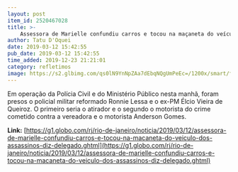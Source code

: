 ```yaml
---
layout: post
item_id: 2520467028
title: >-
    Assessora de Marielle confundiu carros e tocou na maçaneta do veículo dos assassinos, diz delegado
author: Tatu D'Oquei
date: 2019-03-12 15:42:55
pub_date: 2019-03-12 15:42:55
time_added: 2019-12-23 21:21:01
category: refletimos
image: https://s2.glbimg.com/qs0lN9YnNpZAa7dEbqNQgUmPeEc=/1200x/smart/filters:cover():strip_icc()/s.glbimg.com/jo/g1/f/original/2019/03/12/delegado2.jpg
---
```


Em operação da Polícia Civil e do Ministério Público nesta manhã, foram presos o policial militar reformado Ronnie Lessa e o ex-PM Élcio Vieira de Queiroz. O primeiro seria o atirador e o segundo o motorista do crime cometido contra a vereadora e o motorista Anderson Gomes.

**Link:** [https://g1.globo.com/rj/rio-de-janeiro/noticia/2019/03/12/assessora-de-marielle-confundiu-carros-e-tocou-na-macaneta-do-veiculo-dos-assassinos-diz-delegado.ghtml](https://g1.globo.com/rj/rio-de-janeiro/noticia/2019/03/12/assessora-de-marielle-confundiu-carros-e-tocou-na-macaneta-do-veiculo-dos-assassinos-diz-delegado.ghtml)

